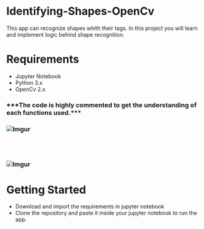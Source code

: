 # Identifying-Shapes-OpenCv

This app can recognize shapes whith their tags. In this project  you will learn and implement logic behind shape recognition.

<h1>Requirements</h1>

<ul>
  <li>Jupyter Notebook</li>
  <li>Python 3.x</li>
  <li>OpenCv 2.x</li>
</ul>

<h3>***The code is highly commented to get the understanding of each functions used.***<h3>



![Imgur](https://i.imgur.com/FHP8pxY.png)   

<br><br>

![Imgur](https://i.imgur.com/2av38Wb.png) 


<h1>Getting Started</h1>
<ul>
  <li>Download and import the requirements in jupyter notebook</li>
  <li>Clone the repository and paste it inside your jupyter notebook to run the app.</li>
</ul>
